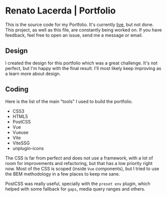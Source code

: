 # Renato Lacerda | Portfolio

This is the source code for my Portfolio. It's currently [live](https://ralacerda-portfolio.netlify.app/), but not done. This project, as well as this file, are constantly being worked on. If you have feedback, feel free to open an issue, send me a message or email.

## Design

I created the design for this portfolio which was a great challenge. It's not perfect, but I'm happy with the final result.
I'll most likely keep improving as a learn more about design.

## Coding

Here is the list of the main "tools" I used to build the portfolio.

- CSS3
- HTML5
- PostCSS
- Vue
- Vueuse
- Vite
- ViteSSG
- unplugin-icons

The CSS is far from perfect and does not use a framework, with a lot of room for improvements and refactoring, but that has a low priority right now.
Most of the CSS is scoped (inside `Vue` components), but I tried to use the BEM methodology in a few places to keep me sane.

PostCSS was really useful, specially with the `preset env` plugin, which helped with some fallback for `gaps`, media query ranges and others.
